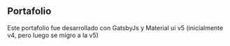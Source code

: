 ## Portafolio 

Este portafolio fue desarrollado con GatsbyJs y Material ui v5 (inicialmente v4, pero luego se migro a la v5)
